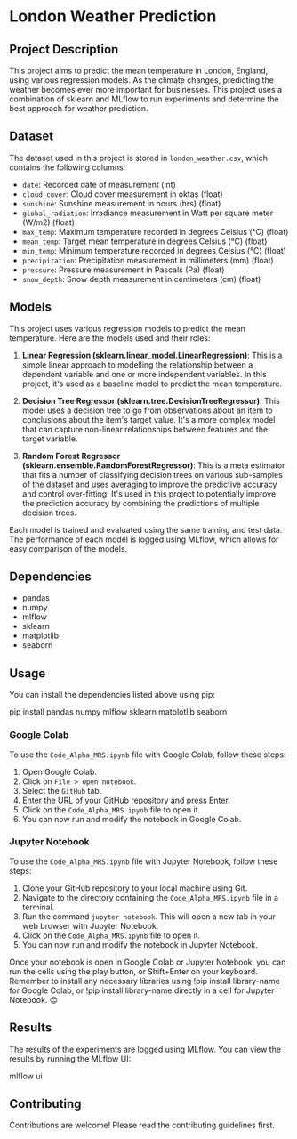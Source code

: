 # London Weather Prediction

## Project Description

This project aims to predict the mean temperature in London, England, using various regression models. As the climate changes, predicting the weather becomes ever more important for businesses. This project uses a combination of sklearn and MLflow to run experiments and determine the best approach for weather prediction.

## Dataset

The dataset used in this project is stored in `london_weather.csv`, which contains the following columns:

- `date`: Recorded date of measurement (int)
- `cloud_cover`: Cloud cover measurement in oktas (float)
- `sunshine`: Sunshine measurement in hours (hrs) (float)
- `global_radiation`: Irradiance measurement in Watt per square meter (W/m2) (float)
- `max_temp`: Maximum temperature recorded in degrees Celsius (°C) (float)
- `mean_temp`: Target mean temperature in degrees Celsius (°C) (float)
- `min_temp`: Minimum temperature recorded in degrees Celsius (°C) (float)
- `precipitation`: Precipitation measurement in millimeters (mm) (float)
- `pressure`: Pressure measurement in Pascals (Pa) (float)
- `snow_depth`: Snow depth measurement in centimeters (cm) (float)

## Models

This project uses various regression models to predict the mean temperature. Here are the models used and their roles:

1. **Linear Regression (sklearn.linear_model.LinearRegression)**: This is a simple linear approach to modelling the relationship between a dependent variable and one or more independent variables. In this project, it's used as a baseline model to predict the mean temperature.

2. **Decision Tree Regressor (sklearn.tree.DecisionTreeRegressor)**: This model uses a decision tree to go from observations about an item to conclusions about the item's target value. It's a more complex model that can capture non-linear relationships between features and the target variable.

3. **Random Forest Regressor (sklearn.ensemble.RandomForestRegressor)**: This is a meta estimator that fits a number of classifying decision trees on various sub-samples of the dataset and uses averaging to improve the predictive accuracy and control over-fitting. It's used in this project to potentially improve the prediction accuracy by combining the predictions of multiple decision trees.

Each model is trained and evaluated using the same training and test data. The performance of each model is logged using MLflow, which allows for easy comparison of the models.

## Dependencies

- pandas
- numpy
- mlflow
- sklearn
- matplotlib
- seaborn

## Usage

You can install the dependencies listed above using pip:

pip install pandas numpy mlflow sklearn matplotlib seaborn

### Google Colab

To use the `Code_Alpha_MRS.ipynb` file with Google Colab, follow these steps:

1. Open Google Colab.
2. Click on `File > Open notebook`.
3. Select the `GitHub` tab.
4. Enter the URL of your GitHub repository and press Enter.
5. Click on the `Code_Alpha_MRS.ipynb` file to open it.
6. You can now run and modify the notebook in Google Colab.

### Jupyter Notebook

To use the `Code_Alpha_MRS.ipynb` file with Jupyter Notebook, follow these steps:

1. Clone your GitHub repository to your local machine using Git.
2. Navigate to the directory containing the `Code_Alpha_MRS.ipynb` file in a terminal.
3. Run the command `jupyter notebook`. This will open a new tab in your web browser with Jupyter Notebook.
4. Click on the `Code_Alpha_MRS.ipynb` file to open it.
5. You can now run and modify the notebook in Jupyter Notebook.
   
Once your notebook is open in Google Colab or Jupyter Notebook, you can run the cells using the play button, or Shift+Enter on your keyboard. Remember to install any necessary libraries using !pip install library-name for Google Colab, or !pip install library-name directly in a cell for Jupyter Notebook. 😊

## Results
The results of the experiments are logged using MLflow. You can view the results by running the MLflow UI:

mlflow ui

## Contributing
Contributions are welcome! Please read the contributing guidelines first.
